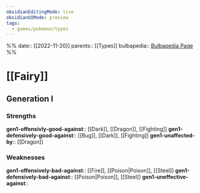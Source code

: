 ```yaml
---
obsidianEditingMode: live
obsidianUIMode: preview
tags:
  - games/pokemon/types
---
```

%%
date:: [[2022-11-20]]
parents:: [[Types]]
bulbapedia:: [Bulbapedia Page](https://bulbapedia.bulbagarden.net/wiki/Fairy_(type))
%%

# [[Fairy]]

## Generation I

### Strengths

**gen1-offensivly-good-against**:: [[Dark]], [[Dragon]], [[Fighting]]
**gen1-defensively-good-against**:: [[Bug]], [[Dark]], [[Fighting]]
**gen1-unaffected-by**:: [[Dragon]]

### Weaknesses

**gen1-offensively-bad-against**:: [[Fire]], [[Poison|Poison]], [[Steel]]
**gen1-defensively-bad-against**:: [[Poison|Poison]], [[Steel]]
**gen1-uneffective-against**:: 